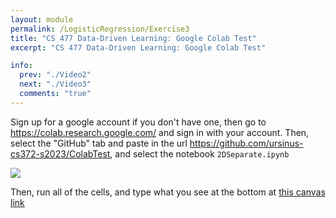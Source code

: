 ```yaml
---
layout: module
permalink: /LogisticRegression/Exercise3
title: "CS 477 Data-Driven Learning: Google Colab Test"
excerpt: "CS 477 Data-Driven Learning: Google Colab Test"

info:
  prev: "./Video2"
  next: "./Video3"
  comments: "true"
---
```


<p>
Sign up for a google account if you don't have one, then go to <a href = "https://colab.research.google.com/">https://colab.research.google.com/</a> and sign in with your account.  Then, select the "GitHub" tab and paste in the url <a href = "https://github.com/ursinus-cs372-s2023/ColabTest">https://github.com/ursinus-cs372-s2023/ColabTest</a>, and select the notebook <code>2DSeparate.ipynb</code>
</p>

<img src = "../images/LogisticRegression/ColabTest.png">

<p>
Then, run all of the cells, and type what you see at the bottom at <a href = "https://ursinus.instructure.com/courses/15546/assignments/173607">this canvas link</a>
</p>